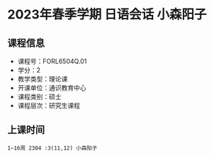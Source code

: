 # 2023年春季学期 日语会话 小森阳子






## 课程信息

- 课程号：FORL6504Q.01
- 学分：2
- 教学类型：理论课
- 开课单位：通识教育中心
- 课程类别：硕士
- 课程层次：研究生课程

## 上课时间

```
1~16周 2304 :3(11,12) 小森阳子
```

